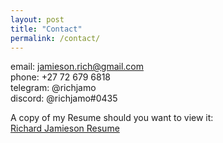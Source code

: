 ```yaml
---
layout: post
title: "Contact"
permalink: /contact/
---
```

email: [jamieson.rich@gmail.com](mailto:jamieson.rich@gmail.com)  
phone: +27 72 679 6818  
telegram: @richjamo  
discord: @richjamo#0435  

A copy of my Resume should you want to view it:  
[Richard Jamieson Resume](./documents/Richard_Jamieson_Resume_long.pdf)
